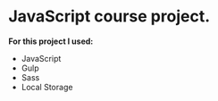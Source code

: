 # JavaScript course project.
**For this project I used:**
- JavaScript
- Gulp
- Sass
- Local Storage